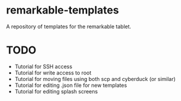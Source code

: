 # remarkable-templates
A repository of templates for the remarkable tablet.

# TODO
- Tutorial for SSH access
- Tutorial for write access to root
- Tutorial for moving files using both scp and cyberduck (or similar)
- Tutorial for editing .json file for new templates
- Tutorial for editing splash screens
